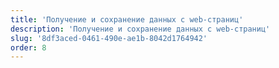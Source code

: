 ```yaml
---
title: 'Получение и сохранение данных с web-страниц'
description: 'Получение и сохранение данных с web-страниц'
slug: '8df3aced-0461-490e-ae1b-8042d1764942'
order: 8
---
```

